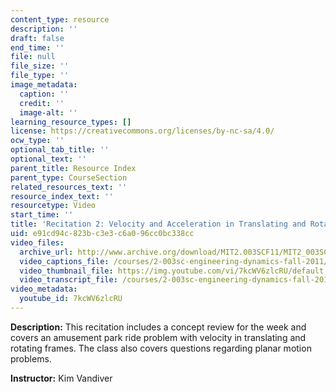 ```yaml
---
content_type: resource
description: ''
draft: false
end_time: ''
file: null
file_size: ''
file_type: ''
image_metadata:
  caption: ''
  credit: ''
  image-alt: ''
learning_resource_types: []
license: https://creativecommons.org/licenses/by-nc-sa/4.0/
ocw_type: ''
optional_tab_title: ''
optional_text: ''
parent_title: Resource Index
parent_type: CourseSection
related_resources_text: ''
resource_index_text: ''
resourcetype: Video
start_time: ''
title: 'Recitation 2: Velocity and Acceleration in Translating and Rotating Frames'
uid: e91cd94c-823b-c3e3-c6a0-96cc0bc338cc
video_files:
  archive_url: http://www.archive.org/download/MIT2.003SCF11/MIT2_003SCF11_rec02_300k.mp4
  video_captions_file: /courses/2-003sc-engineering-dynamics-fall-2011/25e1a12df0495909b69a883adcd4f99a_7kcWV6zlcRU.vtt
  video_thumbnail_file: https://img.youtube.com/vi/7kcWV6zlcRU/default.jpg
  video_transcript_file: /courses/2-003sc-engineering-dynamics-fall-2011/5d3e81b0eeb0b323c8b9d93c64a4cbb9_7kcWV6zlcRU.pdf
video_metadata:
  youtube_id: 7kcWV6zlcRU
---
```

**Description:** This recitation includes a concept review for the week and covers an amusement park ride problem with velocity in translating and rotating frames. The class also covers questions regarding planar motion problems.

**Instructor:** Kim Vandiver